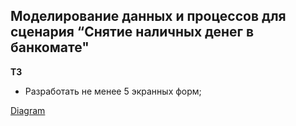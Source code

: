 ## Моделирование данных и процессов для сценария “Снятие наличных денег в банкомате"

**ТЗ**

- Разработать не менее 5 экранных форм;

[Diagram](http://www.plantuml.com/plantuml/png/https://uml.planttext.com/plantuml/png/dLNBRjDG4DtxAqPXYrcmx29gOLs9HPVPM6qMKOCJ9MRl1w8WLwh2XWgfglY3cs23QMpd5yxy4PhhHvp4JG8hI_VEp3tdp9dnwTIn9iw7zqF3kdH64y9tB94WHiO-MLDwEnpqRSSOMnDdS3aOMxP3c44XmnDof515sDd5UMkCtBsnx6l3A0eHaN5sSIwVyi3iIl89uIjxx4DXWOHzlYKyGR7BFWU6LAWopQukU49uP1Sv5eZPtKsnXWwzU3UmhuMHFeGYP8YnWD8K8sHGHMcp1h4tLZzlTajDDEGGaKYm-NRVlZBs56u5i5ly6nHMGf6zYjuZxl5WQkMZNVsmaFFDAAWwpZI6ez5O8y4lH1mYfjU450ao3jZdy6NFnWgvCD7q2NCE425cdv2phxNsAo7szM43QDKzBKkZBmzQOCdAECIVjgorVaS5jtUea8KzvCWnvozYRYHyrxCx-yjs6gRj3wVz2lWzUtoZarRYSjBTJ8KxQVrM7B8lEbP25HHcM6fnar8lBNFbcl3ViHyDurNFRlhlDnJcMrXaM5MdQ55jhFLaXfWZPvVu8mSorlm92HBgu0SolfEUTvxr8tiS84NAOSEA1nqqrqEYaB5N6sZRF97CXd0Icdo33BcyvigLlbY8ZHMLEjMRPEsgsVeLcGJPUhVy6N4Jz7zvwZ2q3NErB8mcD7RrNeoboOcqkMTBGx3SHRjt4kfT5HLKyHD9ez_boxkBH-IhtFnSpJBcSB76eZnseMxvnZHE-_QL_BF-0W)


